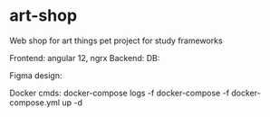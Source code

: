 # art-shop
Web shop for art things pet project for study frameworks

Frontend: angular 12, ngrx
Backend: 
DB:

Figma design:

Docker cmds:
docker-compose logs -f
docker-compose -f docker-compose.yml up -d